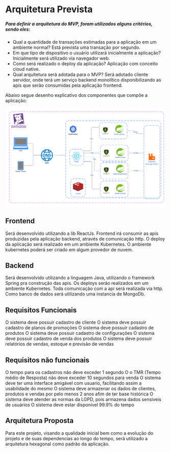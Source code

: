 # Arquitetura Prevista

##### Para definir a arquitetura do MVP, foram utilizados alguns critérios, sendo eles: 
 
 - Qual a quantidade de transações estimadas para a aplicação em um ambiente normal?
	Está prevista uma transação por segundo.
 - Em que tipo de dispositivo o usuário utilizará inicialmente a aplicação? 
	Inicialmente será utilizado via navegador web.
 - Como será realizado o deploy da aplicação?
	Aplicação com conceito cloud native.
- Qual arquitetura será adotada para o MVP? 
 	Será adotado cliente servidor, onde terá um serviço backend monolítico disponibilizando as apis que serão consumidas pela aplicação frontend.	

Abaixo segue desenho explicativo dos componentes que compõe a aplicação:

![alt text](https://github.com/jardelkuhnen/baylei/blob/master/Documenta%C3%A7%C3%A3o%20Arquitetural/images/Diagrama%20arquitetural%20igti.png?raw=true)

 
## Frontend
Será desenvolvido utilizando a lib ReactJs. Frontend irá consumir as apis produzidas pela aplicação backend, através de comunicação http.
O deploy da aplicação será realizado em um ambiente Kubernetes. O ambiente kubernetes poderá ser criado em algum provedor de nuvem. 


## Backend
Será desenvolvido utilizando a linguagem Java, utilizando o framework Spring pra construção das apis.
Os deploys serão realizados em um ambiente Kubernetes.
Toda comunicação com a api será realizada via http.
Como banco de dados será utilizando uma instancia de MongoDb.


## Requisitos Funcionais
 O sistema deve possuir cadastro de cliente
 O sistema deve possuir cadastro de planos de promoções
 O sistema deve possuir cadastro de produtos
 O sistema deve possuir cadastro de configurações
 O sistema deve possuir cadastro de venda dos produtos
 O sistema deve possuir relatórios de vendas, estoque e previsão de vendas
 
 
## Requisitos não funcionais
 O tempo para os cadastros não deve exceder 1 segundo
 O o TMR (Tempo médio de Resposta) não deve exceder 10 segundos para venda
 O sistema deve ter uma interface amigável com usuario, facilitando assim a usabilidade do mesmo
 O sistema deve armazenar os dados de clientes, produtos e vendas por pelo menos 2 anos afim de ter base histórica
 O sistema deve atender as normas da LGPD, pois armazena dados sensíveis de usuários
 O sistema deve estar disponível 99.9% do tempo
 
 
## Arquitetura Proposta

Para este projeto, visando a qualidade inicial bem como a evolução do projeto e de suas dependencias ao longo do tempo, 
será utilizado a arquitetura hexagonal como padrão da aplicação.

